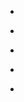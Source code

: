 
- [](/2016/06/742523195169722368/)

- [](/2016/06/742521714265853952/)

- [](/2013/06/344188775150260225/)

- [](/2013/06/344185989171904512/)

- [](/2013/06/344184822761144323/)
